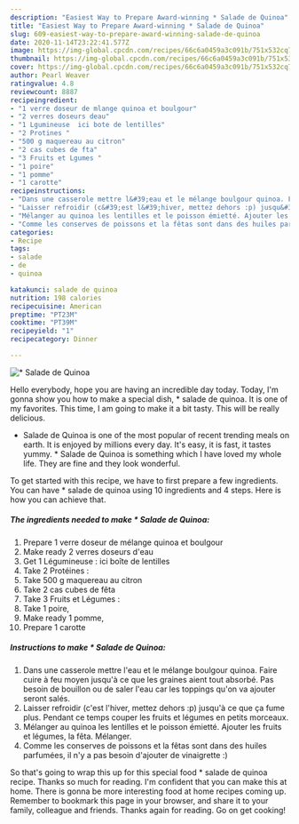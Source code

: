 ```yaml
---
description: "Easiest Way to Prepare Award-winning * Salade de Quinoa"
title: "Easiest Way to Prepare Award-winning * Salade de Quinoa"
slug: 609-easiest-way-to-prepare-award-winning-salade-de-quinoa
date: 2020-11-14T23:22:41.577Z
image: https://img-global.cpcdn.com/recipes/66c6a0459a3c091b/751x532cq70/salade-de-quinoa-photo-principale-de-la-recette.jpg
thumbnail: https://img-global.cpcdn.com/recipes/66c6a0459a3c091b/751x532cq70/salade-de-quinoa-photo-principale-de-la-recette.jpg
cover: https://img-global.cpcdn.com/recipes/66c6a0459a3c091b/751x532cq70/salade-de-quinoa-photo-principale-de-la-recette.jpg
author: Pearl Weaver
ratingvalue: 4.8
reviewcount: 8887
recipeingredient:
- "1 verre doseur de mlange quinoa et boulgour"
- "2 verres doseurs deau"
- "1 Lgumineuse  ici bote de lentilles"
- "2 Protines "
- "500 g maquereau au citron"
- "2 cas cubes de fta"
- "3 Fruits et Lgumes "
- "1 poire"
- "1 pomme"
- "1 carotte"
recipeinstructions:
- "Dans une casserole mettre l&#39;eau et le mélange boulgour quinoa. Faire cuire à feu moyen jusqu&#39;à ce que les graines aient tout absorbé. Pas besoin de bouillon ou de saler l&#39;eau car les toppings qu&#39;on va ajouter seront salés."
- "Laisser refroidir (c&#39;est l&#39;hiver, mettez dehors :p) jusqu&#39;à ce que ça fume plus. Pendant ce temps couper les fruits et légumes en petits morceaux."
- "Mélanger au quinoa les lentilles et le poisson émietté. Ajouter les fruits et légumes, la fêta. Mélanger."
- "Comme les conserves de poissons et la fêtas sont dans des huiles parfumées, il n&#39;y a pas besoin d&#39;ajouter de vinaigrette :)"
categories:
- Recipe
tags:
- salade
- de
- quinoa

katakunci: salade de quinoa 
nutrition: 198 calories
recipecuisine: American
preptime: "PT23M"
cooktime: "PT39M"
recipeyield: "1"
recipecategory: Dinner

---
```



![* Salade de Quinoa](https://img-global.cpcdn.com/recipes/66c6a0459a3c091b/751x532cq70/salade-de-quinoa-photo-principale-de-la-recette.jpg)

Hello everybody, hope you are having an incredible day today. Today, I'm gonna show you how to make a special dish, * salade de quinoa. It is one of my favorites. This time, I am going to make it a bit tasty. This will be really delicious.



* Salade de Quinoa is one of the most popular of recent trending meals on earth. It is enjoyed by millions every day. It's easy, it is fast, it tastes yummy. * Salade de Quinoa is something which I have loved my whole life. They are fine and they look wonderful.


To get started with this recipe, we have to first prepare a few ingredients. You can have * salade de quinoa using 10 ingredients and 4 steps. Here is how you can achieve that.

<!--inarticleads1-->

##### The ingredients needed to make * Salade de Quinoa:

1. Prepare 1 verre doseur de mélange quinoa et boulgour
1. Make ready 2 verres doseurs d&#39;eau
1. Get 1 Légumineuse : ici boîte de lentilles
1. Take 2 Protéines :
1. Take 500 g maquereau au citron
1. Take 2 cas cubes de fêta
1. Take 3 Fruits et Légumes :
1. Take 1 poire,
1. Make ready 1 pomme,
1. Prepare 1 carotte




<!--inarticleads2-->

##### Instructions to make * Salade de Quinoa:

1. Dans une casserole mettre l&#39;eau et le mélange boulgour quinoa. Faire cuire à feu moyen jusqu&#39;à ce que les graines aient tout absorbé. Pas besoin de bouillon ou de saler l&#39;eau car les toppings qu&#39;on va ajouter seront salés.
1. Laisser refroidir (c&#39;est l&#39;hiver, mettez dehors :p) jusqu&#39;à ce que ça fume plus. Pendant ce temps couper les fruits et légumes en petits morceaux.
1. Mélanger au quinoa les lentilles et le poisson émietté. Ajouter les fruits et légumes, la fêta. Mélanger.
1. Comme les conserves de poissons et la fêtas sont dans des huiles parfumées, il n&#39;y a pas besoin d&#39;ajouter de vinaigrette :)




So that's going to wrap this up for this special food * salade de quinoa recipe. Thanks so much for reading. I'm confident that you can make this at home. There is gonna be more interesting food at home recipes coming up. Remember to bookmark this page in your browser, and share it to your family, colleague and friends. Thanks again for reading. Go on get cooking!
